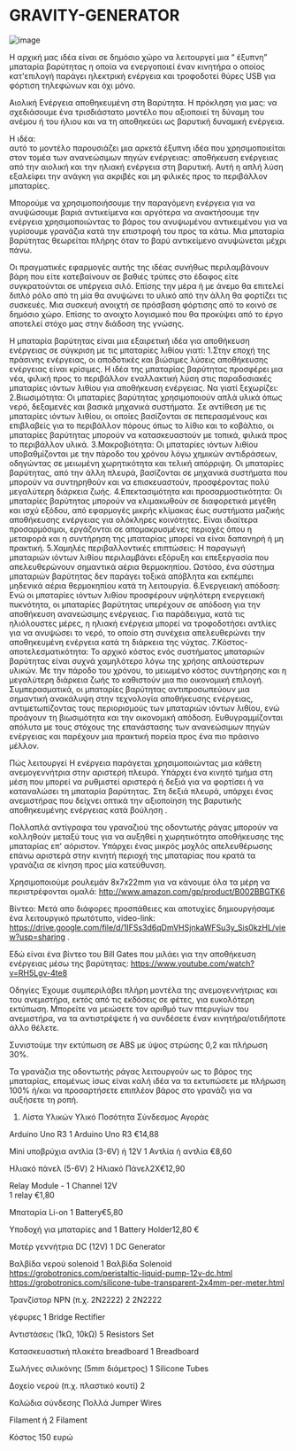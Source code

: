 # GRAVITY-GENERATOR
 ![image](https://github.com/user-attachments/assets/dcb7ce1c-a8e0-4314-b64b-18891e8e8857)

Η αρχική μας ιδέα είναι σε δημόσιο χώρο να λειτουργεί μια “ έξυπνη” μπαταρία βαρύτητας η οποία να ενεργοποιεί έναν κινητήρα ο οποίος κατ'επιλογή παράγει ηλεκτρική ενέργεια και τροφοδοτεί θύρες USB για φόρτιση τηλεφώνων και όχι μόνο. 

Αιολική Ενέργεια αποθηκευμένη στη Βαρύτητα.
Η πρόκληση για μας: να σχεδιάσουμε  ένα τρισδιάστατο μοντέλο που αξιοποιεί τη δύναμη του ανέμου ή του ήλιου και να τη αποθηκεύει ως βαρυτική δυναμική ενέργεια.

Η ιδέα:                                                                                                                                                                                                                                         
αυτό το μοντέλο παρουσιάζει μια αρκετά έξυπνη ιδέα που χρησιμοποιείται στον τομέα των ανανεώσιμων πηγών ενέργειας: αποθήκευση ενέργειας από την αιολική και την ηλιακή ενέργεια στη βαρυτική. 
Αυτή η απλή λύση εξαλείφει την ανάγκη για ακριβές και μη φιλικές προς το περιβάλλον μπαταρίες.

Μπορούμε να χρησιμοποιήσουμε την παραγόμενη ενέργεια για να ανυψώσουμε βαριά αντικείμενα και αργότερα να ανακτήσουμε την ενέργεια χρησιμοποιώντας το βάρος του ανυψωμένου αντικειμένου για να γυρίσουμε γρανάζια κατά την επιστροφή του προς τα κάτω. Μια μπαταρία βαρύτητας θεωρείται πλήρης όταν το βαρύ αντικείμενο ανυψώνεται μέχρι πάνω.

Οι πραγματικές εφαρμογές αυτής της ιδέας συνήθως περιλαμβάνουν βάρη που είτε κατεβαίνουν σε βαθιές τρύπες στο έδαφος είτε συγκρατούνται σε υπέργεια σιλό.
Επίσης την μέρα ή με άνεμο θα επιτελεί διπλό ρόλο από τη μία θα ανυψώνει το υλικό από την άλλη θα φορτίζει τις συσκευές.
Μια συσκευή ανοιχτή σε πρόσβαση φόρτισης από το κοινό σε δημόσιο χώρο.
Επίσης το ανοιχτο λογισμικό που θα προκύψει από το έργο αποτελεί  στόχο μας στην διάδοση της γνώσης.

Η μπαταρία βαρύτητας  είναι μια εξαιρετική ιδέα για αποθήκευση ενέργειας σε σύγκριση με τις μπαταρίες λιθίου γιατί: 
1.Στην εποχή της πράσινης ενέργειας, οι αποδοτικές και βιώσιμες λύσεις αποθήκευσης ενέργειας είναι κρίσιμες. Η ιδέα της μπαταρίας βαρύτητας προσφέρει μια νέα, φιλική προς το περιβάλλον εναλλακτική λύση στις παραδοσιακές μπαταρίες ιόντων λιθίου για αποθήκευση ενέργειας. Να γιατί ξεχωρίζει:
2.Βιωσιμότητα:
Οι μπαταρίες βαρύτητας χρησιμοποιούν απλά υλικά όπως νερό, δεξαμενές και βασικά μηχανικά συστήματα. Σε αντίθεση με τις μπαταρίες ιόντων λιθίου, οι οποίες βασίζονται σε πεπερασμένους και επιβλαβείς για το περιβάλλον πόρους όπως το λίθιο και το κοβάλτιο, οι μπαταρίες βαρύτητας μπορούν να κατασκευαστούν με τοπικά, φιλικά προς το περιβάλλον υλικά.
3.Μακροβιότητα:
Οι μπαταρίες ιόντων λιθίου υποβαθμίζονται με την πάροδο του χρόνου λόγω χημικών αντιδράσεων, οδηγώντας σε μειωμένη χωρητικότητα και τελική απόρριψη. Οι μπαταρίες βαρύτητας, από την άλλη πλευρά, βασίζονται σε μηχανικά συστήματα που μπορούν να συντηρηθούν και να επισκευαστούν, προσφέροντας πολύ μεγαλύτερη διάρκεια ζωής.
4.Επεκτασιμότητα και προσαρμοστικότητα:
Οι μπαταρίες βαρύτητας μπορούν να κλιμακωθούν σε διαφορετικά μεγέθη και ισχύ εξόδου, από εφαρμογές μικρής κλίμακας έως συστήματα μαζικής αποθήκευσης ενέργειας για ολόκληρες κοινότητες. Είναι ιδιαίτερα προσαρμόσιμοι, εργάζονται σε απομακρυσμένες περιοχές όπου η μεταφορά και η συντήρηση της μπαταρίας μπορεί να είναι δαπανηρή ή μη πρακτική.
5.Χαμηλές περιβαλλοντικές επιπτώσεις:
Η παραγωγή μπαταριών ιόντων λιθίου περιλαμβάνει εξόρυξη και επεξεργασία που απελευθερώνουν σημαντικά αέρια θερμοκηπίου. Ωστόσο, ένα σύστημα μπαταριών βαρύτητας δεν παράγει τοξικά απόβλητα και εκπέμπει μηδενικά αέρια θερμοκηπίου κατά τη λειτουργία.
6.Ενεργειακή απόδοση:
Ενώ οι μπαταρίες ιόντων λιθίου προσφέρουν υψηλότερη ενεργειακή πυκνότητα, οι μπαταρίες βαρύτητας υπερέχουν σε απόδοση για την αποθήκευση ανανεώσιμης ενέργειας. Για παράδειγμα, κατά τις ηλιόλουστες μέρες, η ηλιακή ενέργεια μπορεί να τροφοδοτήσει αντλίες για να ανυψώσει το νερό, το οποίο στη συνέχεια απελευθερώνει την αποθηκευμένη ενέργεια κατά τη διάρκεια της νύχτας.
7.Κόστος-αποτελεσματικότητα:
Το αρχικό κόστος ενός συστήματος μπαταριών βαρύτητας είναι συχνά χαμηλότερο λόγω της χρήσης απλούστερων υλικών. Με την πάροδο του χρόνου, το μειωμένο κόστος συντήρησης και η μεγαλύτερη διάρκεια ζωής το καθιστούν μια πιο οικονομική επιλογή.
Συμπερασματικά, οι μπαταρίες βαρύτητας αντιπροσωπεύουν μια σημαντική ανακάλυψη στην τεχνολογία αποθήκευσης ενέργειας, αντιμετωπίζοντας τους περιορισμούς των μπαταριών ιόντων λιθίου, ενώ προάγουν τη βιωσιμότητα και την οικονομική απόδοση. Ευθυγραμμίζονται απόλυτα με τους στόχους της επανάστασης των ανανεώσιμων πηγών ενέργειας και παρέχουν μια πρακτική πορεία προς ένα πιο πράσινο μέλλον.


Πώς λειτουργεί
Η ενέργεια παράγεται χρησιμοποιώντας μια κάθετη ανεμογεννήτρια στην αριστερή πλευρά. Υπάρχει ένα κινητό τμήμα  στη μέση που μπορεί να ρυθμιστεί αριστερά ή δεξιά για να φορτίσει ή να καταναλώσει τη μπαταρία βαρύτητας. 
Στη δεξιά πλευρά, υπάρχει ένας ανεμιστήρας που δείχνει οπτικά την αξιοποίηση της βαρυτικής αποθηκευμένης ενέργειας κατά βούληση .

Πολλαπλά αντίγραφα του γραναζιού της οδοντωτής ράγας μπορούν να κολληθούν μεταξύ τους για να αυξηθεί η χωρητικότητα αποθήκευσης της μπαταρίας επ' αόριστον. Υπάρχει ένας μικρός μοχλός απελευθέρωσης επάνω αριστερά στην κινητή περιοχή της μπαταρίας που κρατά τα γρανάζια σε κίνηση προς μία κατεύθυνση.

Χρησιμοποιούμε ρουλεμάν 8x7x22mm για να κάνουμε όλα τα μέρη να περιστρέφονται ομαλά: http://www.amazon.com/gp/product/B002BBGTK6

Βίντεο: 
Μετά απο διάφορες προσπάθειες και αποτυχίες δημιουργήσαμε ένα λειτουργικό πρωτότυπο, video-link:  https://drive.google.com/file/d/1IFSs3d6qDmVHSjnkaWFSu3y_Sis0kzHL/view?usp=sharing .

Εδώ είναι ένα βίντεο του Bill Gates που μιλάει για την αποθήκευση ενέργειας μέσω της βαρύτητας: https://www.youtube.com/watch?v=RH5Lgv-4te8


Οδηγίες
Έχουμε συμπεριλάβει πλήρη μοντέλα της ανεμογεννήτριας και του ανεμιστήρα, εκτός από τις εκδόσεις σε φέτες, για ευκολότερη εκτύπωση. Μπορείτε να μειώσετε τον αριθμό των πτερυγίων του ανεμιστήρα, να τα αντιστρέψετε ή να συνδέσετε έναν κινητήρα/οτιδήποτε άλλο θέλετε.

Συνιστούμε την εκτύπωση σε ABS με ύψος στρώσης 0,2 και πλήρωση 30%.

Τα γρανάζια της οδοντωτής ράγας λειτουργούν ως το βάρος της μπαταρίας, επομένως ίσως είναι καλή ιδέα να τα εκτυπώσετε με πλήρωση 100% ή/και να προσαρτήσετε επιπλέον βάρος στο γρανάζι για να αυξήσετε τη ροπή.



1. Λίστα Υλικών
Υλικό
Ποσότητα
Σύνδεσμος Αγοράς

Arduino Uno R3
1
Arduino Uno R3 €14,88

Mini υποβρύχια αντλία (3-6V) ή 12V
1
 Αντλία ή αντλία €8,60
 
Ηλιακό πάνελ (5-6V)
2
Ηλιακό Πάνελ2X€12,90

Relay Module - 1 Channel 12V                                                                                                        
1
relay €1,80

Μπαταρία Li-on
1
 Battery€5,80
 
Υποδοχή για μπαταρίες and
1
Battery Holder12,80 €

Μοτέρ γεννήτρια DC (12V)
1
DC Generator

Βαλβίδα νερού solenoid
1
Βαλβίδα Solenoid 
https://grobotronics.com/peristaltic-liquid-pump-12v-dc.html
https://grobotronics.com/silicone-tube-transparent-2x4mm-per-meter.html

Τρανζίστορ NPN (π.χ. 2N2222)
2
2N2222

 γέφυρες
1
Bridge Rectifier

Αντιστάσεις (1kΩ, 10kΩ)
5
Resistors Set

Κατασκευαστική πλακέτα breadboard
1
Breadboard

Σωλήνες σιλικόνης (5mm διάμετρος)
1
Silicone Tubes

Δοχείο νερού (π.χ. πλαστικό κουτί)
2

Καλώδια σύνδεσης
Πολλά
Jumper Wires

Filament   ή                                                                                                                       2                    Filament

Κόστος 150 ευρώ  


